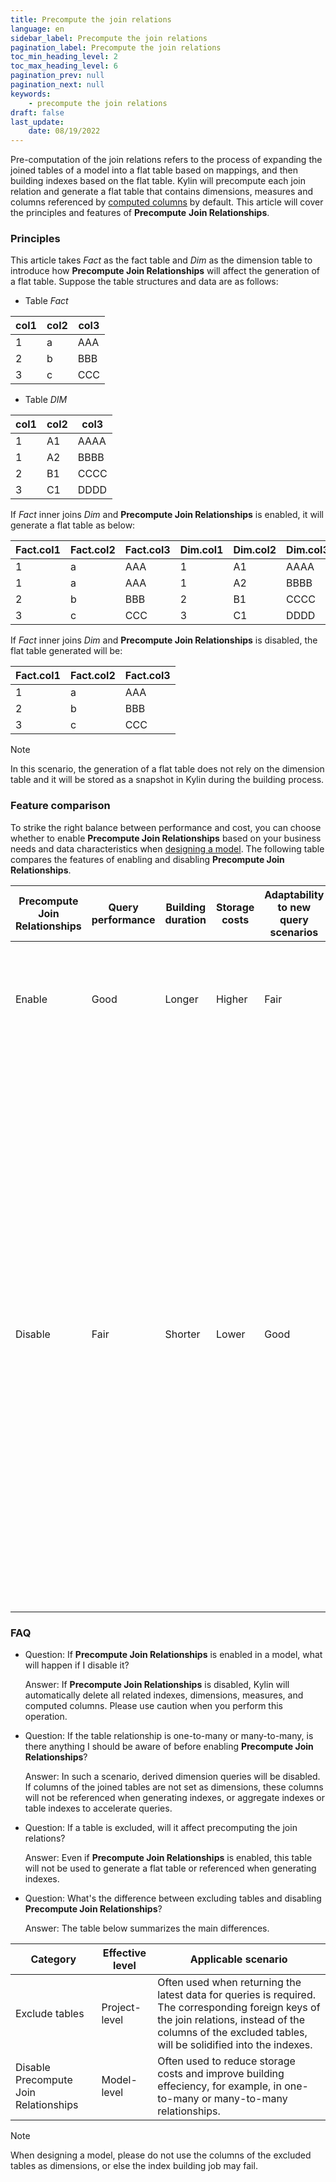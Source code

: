 ```yaml
---
title: Precompute the join relations
language: en
sidebar_label: Precompute the join relations
pagination_label: Precompute the join relations
toc_min_heading_level: 2
toc_max_heading_level: 6
pagination_prev: null
pagination_next: null
keywords:
    - precompute the join relations
draft: false
last_update:
    date: 08/19/2022
---
```


Pre-computation of the join relations refers to the process of expanding the joined tables of a model into a flat table based on mappings, and then building indexes based on the flat table. Kylin will precompute each join relation and generate a flat table that contains dimensions, measures and columns referenced by [computed columns](computed_column.md) by default. This article will cover the principles and features of **Precompute** **Join Relationships**.

### Principles

This article takes *Fact* as the fact table and *Dim* as the dimension table to introduce how **Precompute Join Relationships** will affect the generation of a flat table. Suppose the table structures and data are as follows: 

- Table *Fact*

| col1 | col2 | col3 |
| ---- | ---- | ---- |
| 1    | a    | AAA  |
| 2    | b    | BBB  |
| 3    | c    | CCC  |

- Table *DIM*

| col1 | col2 | col3 |
| ---- | ---- | ---- |
| 1    | A1   | AAAA |
| 1    | A2   | BBBB |
| 2    | B1   | CCCC |
| 3    | C1   | DDDD |

If *Fact* inner joins *Dim* and **Precompute Join Relationships** is enabled, it will generate a flat table as below:

| Fact.col1 | Fact.col2 | Fact.col3 | Dim.col1 | Dim.col2 | Dim.col3 |
| --------- | --------- | --------- | -------- | -------- | -------- |
| 1         | a         | AAA       | 1        | A1       | AAAA     |
| 1         | a         | AAA       | 1        | A2       | BBBB     |
| 2         | b         | BBB       | 2        | B1       | CCCC     |
| 3         | c         | CCC       | 3        | C1       | DDDD     |

If *Fact* inner joins *Dim* and **Precompute Join Relationships** is disabled, the flat table generated will be: 

| Fact.col1 | Fact.col2 | Fact.col3 |
| --------- | --------- | --------- |
| 1         | a         | AAA       |
| 2         | b         | BBB       |
| 3         | c         | CCC       |

> [!NOTE]
>
> In this scenario, the generation of a flat table does not rely on the dimension table and it will be stored as a snapshot in Kylin during the building process.

### Feature comparison 

To strike the right balance between performance and cost, you can choose whether to enable **Precompute Join Relationships** based on your business needs and data characteristics when [designing a model](../manual_modeling.md). The following table compares the features of enabling and disabling **Precompute Join Relationships**. 

| **Precompute Join Relationships** | **Query performance** | **Building duration** | **Storage costs** | **Adaptability to new query scenarios** | **Impact**                                                   |
| -------------------------- | ------------ | ------------ | ------------ | -------------------- | ------------------------------------------------------------ |
| Enable                            | Good                  | Longer                | Higher            | Fair                                    | ● All columns in dimension tables can be set as dimensions, or defined as measures or computed columns.  <br />|
| Disable                           | Fair                  | Shorter               | Lower             | Good                                    | ● Columns in dimension tables cannot be set as dimensions, or defined as measures or computed columns, which means they cannot be referenced by indexes.<br />● Indexes and corresponding dimension snapshots will be hit by queries simultaneously, so users can get the query results through real-time join queries. <br />In snowflake models, if a foreign key corresponds to a dimension table, and the table is set as an excluded table or **Precompute Join Relationships** is disabled, the dimension table will not be referenced when generating indexes. |

### FAQ

- Question: If **Precompute Join Relationships** is enabled in a model, what will happen if I disable it?

  Answer: If **Precompute Join Relationships** is disabled, Kylin will automatically delete all related indexes, dimensions, measures, and computed columns. Please use caution when you perform this operation.  

- Question: If the table relationship is one-to-many or many-to-many, is there anything I should be aware of before enabling **Precompute Join Relationships**? 

  Answer: In such a scenario, derived dimension queries will be disabled. If columns of the joined tables are not set as dimensions, these columns will not be referenced when generating indexes, or aggregate indexes or table indexes to accelerate queries.     

- Question: If a table is excluded, will it affect precomputing the join relations?

  Answer: Even if **Precompute Join Relationships** is enabled, this table will not be used to generate a flat table or referenced when generating indexes.

- Question: What's the difference between excluding tables and disabling **Precompute Join Relationships**? 

  Answer: The table below summarizes the main differences. 

| Category                              | Effective level | Applicable scenario                                          |
| ------------------------------------- | --------------- | ------------------------------------------------------------ |
| Exclude tables                        | Project-level   | Often used when returning the latest data for queries is required. The corresponding foreign keys of the join relations, instead of the columns of the excluded tables, will be solidified into the indexes. |
| Disable Precompute Join Relationships | Model-level     | Often used to reduce storage costs and improve building effeciency, for example, in one-to-many or many-to-many relationships. |

> [!NOTE]
>
> When designing a model, please do not use the columns of the excluded tables as dimensions, or else the index building job may fail. 

